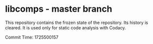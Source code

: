 # libcomps - master branch

This repository contains the frozen state of the repository.
Its history is cleared. It is used only for static code
analysis with Codacy.

Commit Time: 1725500157